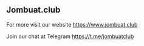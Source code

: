 
## Jombuat.club
For more visit our website https://www.jombuat.club

Join our chat at Telegram https://t.me/jombuatclub

